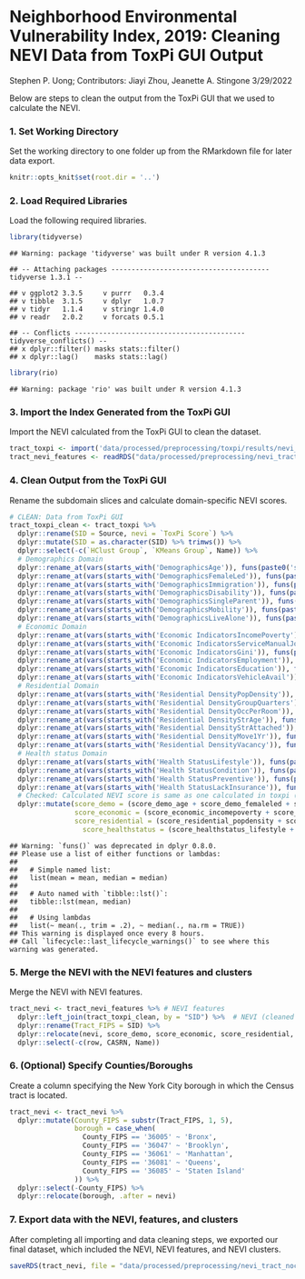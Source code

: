Neighborhood Environmental Vulnerability Index, 2019: Cleaning NEVI Data
from ToxPi GUI Output
================
Stephen P. Uong; Contributors: Jiayi Zhou, Jeanette A. Stingone
3/29/2022

Below are steps to clean the output from the ToxPi GUI that we used to
calculate the NEVI.

### 1. Set Working Directory

Set the working directory to one folder up from the RMarkdown file for
later data export.

``` r
knitr::opts_knit$set(root.dir = '..') 
```

### 2. Load Required Libraries

Load the following required libraries.

``` r
library(tidyverse)
```

    ## Warning: package 'tidyverse' was built under R version 4.1.3

    ## -- Attaching packages --------------------------------------- tidyverse 1.3.1 --

    ## v ggplot2 3.3.5     v purrr   0.3.4
    ## v tibble  3.1.5     v dplyr   1.0.7
    ## v tidyr   1.1.4     v stringr 1.4.0
    ## v readr   2.0.2     v forcats 0.5.1

    ## -- Conflicts ------------------------------------------ tidyverse_conflicts() --
    ## x dplyr::filter() masks stats::filter()
    ## x dplyr::lag()    masks stats::lag()

``` r
library(rio)
```

    ## Warning: package 'rio' was built under R version 4.1.3

### 3. Import the Index Generated from the ToxPi GUI

Import the NEVI calculated from the ToxPi GUI to clean the dataset.

``` r
tract_toxpi <- import('data/processed/preprocessing/toxpi/results/nevi_toxpi_results.csv')
tract_nevi_features <- readRDS("data/processed/preprocessing/nevi_tract_features.rds")
```

### 4. Clean Output from the ToxPi GUI

Rename the subdomain slices and calculate domain-specific NEVI scores.

``` r
# CLEAN: Data from ToxPi GUI
tract_toxpi_clean <- tract_toxpi %>%
  dplyr::rename(SID = Source, nevi = `ToxPi Score`) %>% 
  dplyr::mutate(SID = as.character(SID) %>% trimws()) %>% 
  dplyr::select(-c(`HClust Group`, `KMeans Group`, Name)) %>% 
  # Demographics Domain
  dplyr::rename_at(vars(starts_with('DemographicsAge')), funs(paste0('score_demo_age'))) %>% 
  dplyr::rename_at(vars(starts_with('DemographicsFemaleLed')), funs(paste0('score_demo_femaleled'))) %>% 
  dplyr::rename_at(vars(starts_with('DemographicsImmigration')), funs(paste0('score_demo_immigration'))) %>% 
  dplyr::rename_at(vars(starts_with('DemographicsDisability')), funs(paste0('score_demo_disability'))) %>% 
  dplyr::rename_at(vars(starts_with('DemographicsSingleParent')), funs(paste0('score_demo_singleparent'))) %>% 
  dplyr::rename_at(vars(starts_with('DemographicsMobility')), funs(paste0('score_demo_mobility'))) %>% 
  dplyr::rename_at(vars(starts_with('DemographicsLiveAlone')), funs(paste0('score_demo_livealone'))) %>% 
  # Economic Domain
  dplyr::rename_at(vars(starts_with('Economic IndicatorsIncomePoverty')), funs(paste0('score_economic_incomepoverty'))) %>% 
  dplyr::rename_at(vars(starts_with('Economic IndicatorsServiceManualJobs')), funs(paste0('score_economic_servicemanual'))) %>% 
  dplyr::rename_at(vars(starts_with('Economic IndicatorsGini')), funs(paste0('score_economic_gini'))) %>% 
  dplyr::rename_at(vars(starts_with('Economic IndicatorsEmployment')), funs(paste0('score_economic_employment'))) %>% 
  dplyr::rename_at(vars(starts_with('Economic IndicatorsEducation')), funs(paste0('score_economic_education'))) %>% 
  dplyr::rename_at(vars(starts_with('Economic IndicatorsVehicleAvail')), funs(paste0('score_economic_vehicleavail'))) %>% 
  # Residential Domain
  dplyr::rename_at(vars(starts_with('Residential DensityPopDensity')), funs(paste0('score_residential_popdensity'))) %>% 
  dplyr::rename_at(vars(starts_with('Residential DensityGroupQuarters')), funs(paste0('score_residential_groupquarters'))) %>% 
  dplyr::rename_at(vars(starts_with('Residential DensityOccPerRoom')), funs(paste0('score_residential_occperroom'))) %>% 
  dplyr::rename_at(vars(starts_with('Residential DensityStrAge')), funs(paste0('score_residential_structage'))) %>% 
  dplyr::rename_at(vars(starts_with('Residential DensityStrAttached')), funs(paste0('score_residential_structattach'))) %>% 
  dplyr::rename_at(vars(starts_with('Residential DensityMove1Yr')), funs(paste0('score_residential_move1yr'))) %>% 
  dplyr::rename_at(vars(starts_with('Residential DensityVacancy')), funs(paste0('score_residential_vacancy'))) %>% 
  # Health status Domain
  dplyr::rename_at(vars(starts_with('Health StatusLifestyle')), funs(paste0('score_healthstatus_lifestyle'))) %>% 
  dplyr::rename_at(vars(starts_with('Health StatusCondition')), funs(paste0('score_healthstatus_condition'))) %>% 
  dplyr::rename_at(vars(starts_with('Health StatusPreventive')), funs(paste0('score_healthstatus_preventive'))) %>% 
  dplyr::rename_at(vars(starts_with('Health StatusLackInsurance')), funs(paste0('score_healthstatus_lackinsurance'))) %>% 
  # Checked: Calculated NEVI score is same as one calculated in toxpi (just rounding differences)
  dplyr::mutate(score_demo = (score_demo_age + score_demo_femaleled + score_demo_immigration + score_demo_disability + score_demo_singleparent + score_demo_mobility + score_demo_livealone)/7,
                score_economic = (score_economic_incomepoverty + score_economic_servicemanual + score_economic_gini + score_economic_employment + score_economic_education + score_economic_vehicleavail)/6,
                score_residential = (score_residential_popdensity + score_residential_groupquarters + score_residential_occperroom + score_residential_structage + score_residential_structattach + score_residential_move1yr + score_residential_vacancy)/7,
                  score_healthstatus = (score_healthstatus_lifestyle + score_healthstatus_condition + score_healthstatus_preventive + score_healthstatus_lackinsurance)/4)
```

    ## Warning: `funs()` was deprecated in dplyr 0.8.0.
    ## Please use a list of either functions or lambdas: 
    ## 
    ##   # Simple named list: 
    ##   list(mean = mean, median = median)
    ## 
    ##   # Auto named with `tibble::lst()`: 
    ##   tibble::lst(mean, median)
    ## 
    ##   # Using lambdas
    ##   list(~ mean(., trim = .2), ~ median(., na.rm = TRUE))
    ## This warning is displayed once every 8 hours.
    ## Call `lifecycle::last_lifecycle_warnings()` to see where this warning was generated.

### 5. Merge the NEVI with the NEVI features and clusters

Merge the NEVI with NEVI features.

``` r
tract_nevi <- tract_nevi_features %>% # NEVI features
  dplyr::left_join(tract_toxpi_clean, by = "SID") %>%  # NEVI (cleaned from the ToxPi GUI)
  dplyr::rename(Tract_FIPS = SID) %>% 
  dplyr::relocate(nevi, score_demo, score_economic, score_residential, score_healthstatus, .after = Tract_FIPS) %>% 
  dplyr::select(-c(row, CASRN, Name)) 
```

### 6. (Optional) Specify Counties/Boroughs

Create a column specifying the New York City borough in which the Census
tract is located.

``` r
tract_nevi <- tract_nevi %>%
  dplyr::mutate(County_FIPS = substr(Tract_FIPS, 1, 5),
                borough = case_when(
                  County_FIPS == '36005' ~ 'Bronx',
                  County_FIPS == '36047' ~ 'Brooklyn',
                  County_FIPS == '36061' ~ 'Manhattan',
                  County_FIPS == '36081' ~ 'Queens',
                  County_FIPS == '36085' ~ 'Staten Island'
                )) %>%
  dplyr::select(-County_FIPS) %>%
  dplyr::relocate(borough, .after = nevi)
```

### 7. Export data with the NEVI, features, and clusters

After completing all importing and data cleaning steps, we exported our
final dataset, which included the NEVI, NEVI features, and NEVI
clusters.

``` r
saveRDS(tract_nevi, file = "data/processed/preprocessing/nevi_tract_noclusters.rds")
```
